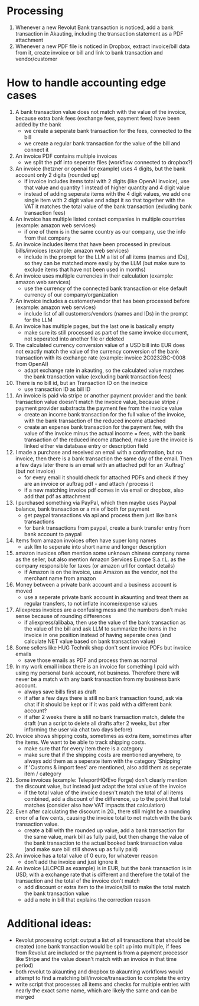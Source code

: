 # Processing
1. Whenever a new Revolut Bank transaction is noticed, add a bank transaction in Akauting, including the transaction statement as a PDF attachment
2. Whenever a new PDF file is noticed in Dropbox, extract invoice/bill data from it, create invoice or bill and link to bank transaction and vendor/customer


# How to handle accounting edge cases

1. A bank transaction value does not match with the value of the invoice, because extra bank fees (exchange fees, payment fees) have been added by the bank
    - we create a seperate bank transaction for the fees, connected to the bill
    - we create a regular bank transaction for the value of the bill and connect it
2. An invoice PDF contains multiple invoices
    - we split the pdf into seperate files (workflow connected to dropbox?)
3. An invoice (hetzner or openai for example) uses 4 digits, but the bank account only 2 digits (rounded up)
    - if invoice includes items total with 2 digits (like OpenAI invoice), use that value and quantity 1 instead of higher quantity and 4 digit value
    - instead of adding seperate items with the 4 digit values, we add one single item with 2 digit value and adapt it so that together with the VAT it matches the total value of the bank transaction (exluding bank transaction fees)
4. An invoice has multiple listed contact companies in multiple countries (example: amazon web services)
    - if one of them is in the same country as our company, use the info from that company
5. An invoice includes items that have been processed in previous bills/invoices (example: amazon web services)
    - include in the prompt for the LLM a list of all items (names and IDs), so they can be matched more easily by the LLM (but make sure to exclude items that have not been used in months)
6. An invoice uses multiple currencies in their calculation (example: amazon web services)
    - use the currency of the connected bank transaction or else default currency of our company/organization
7. An invoice includes a customer/vendor that has been processed before (example: amazon web services)
    - include list of all customers/vendors (names and IDs) in the prompt for the LLM
8. An invoice has multiple pages, but the last one is basically empty
    - make sure its still processed as part of the same invoice document, not seperated into another file or deleted
9. The calculated currency conversion value of a USD bill into EUR does not exactly match the value of the currency conversion of the bank transaction with its exchange rate (example: invoice 2C0232BC-0008 from OpenAI)
    - adapt exchange rate in akauting, so the calculated value matches the bank transaction value (excluding bank transaction fees)
10. There is no bill id, but an Transaction ID on the invoice
    - use transaction ID as bill ID
11. An invoice is paid via stripe or another payment provider and the bank transaction value doesn't match the invoice value, because stripe / payment provider substracts the payment fee from the invoice value
    - create an income bank transaction for the full value of the invoice, with the bank transaction of the reduced income attached
    - create an expense bank transaction for the payment fee, with the value of the invoice minus the actual income = fees, with the bank transaction of the reduced income attached, make sure the invoice is linked either via database entry or description field
12. I made a purchase and received an email with a confirmation, but no invoice, then there is a bank transaction the same day of the email. Then a few days later there is an email with an attached pdf for an 'Auftrag' (but not invoice)
    - for every email it should check for attached PDFs and check if they are an invoice or auftrag pdf - and attach / process it
    - if a new matching invoice pdf comes in via email or dropbox, also add that pdf as attachment
13. I purchased something via PayPal, which then maybe uses Paypal balance, bank transaction or a mix of both for payment
    - get paypal transactions via api and process them just like bank transactions
    - for bank transactions from paypal, create a bank transfer entry from bank account to paypal
14. Items from amazon invoices often have super long names
    - ask llm to seperate into short name and longer description
15. amazon invoices often mention some unknown chinese company name as the seller, but also mention Amazon Services Europe S.a.r.L. as the company responsible for taxes (or amazon url for contact details)
    - if Amazon is on the invoice, use Amazon as the vendor, not the merchant name from amazon
16. Money between a private bank account and a business account is moved
    - use a seperate private bank account in akaunting and treat them as regular transfers, to not inflate income/expense values
17. Aliexpress invoices are a confusing mess and the numbers don't make sense because of rounding differences
    - if aliexpress/alibaba, then use the value of the bank transaction as the value of the bill and ask LLM to summarize the items in the invoice in one position instead of having seperate ones (and calculate NET value based on bank transaction value)
18. Some sellers like HUG Technik shop don't sent invoice PDFs but invoice emails
    - save those emails as PDF and process them as normal
19. In my work email inbox there is an invoice for something I paid with using my personal bank account, not business. Therefore there will never be a match with any bank transaction from my business bank account.
    - always save bills first as draft
    - if after a few days there is still no bank transaction found, ask via chat if it should be kept or if it was paid with a different bank account?
    - if after 2 weeks there is still no bank transaction match, delete the draft (run a script to delete all drafts after 2 weeks, but after informing the user via chat two days before)
20. Invoice shows shipping costs, sometimes as extra item, sometimes after the items. We want to be able to track shipping costs.
    - make sure that for every item there is a category
    - make sure that if the shipping costs are mentioned anywhere, to always add them as a seperate item with the category 'Shipping'
    - if 'Customs & import fees' are mentioned, also add them as seperate item / category
20. Some invoices (example: TeleportHQ/Evo Forge) don't clearly mention the discount value, but instead just adapt the total value of the invoice
    - if the total value of the invoice doesn't match the total of all items combined, add a discount of the difference, up to the point that total matches (consider also how VAT impacts that calculation)
21. Even after calculating the discount in 20., there still might be a rounding error of a few cents, causing the invoice total to not match with the bank transaction value.
    - create a bill with the rounded up value, add a bank transaction for the same value, mark bill as fully paid, but then change the value of the bank transaction to the actual booked bank transaction value (and make sure bill still shows up as fully paid)
22. An invoice has a total value of 0 euro, for whatever reason
    - don't add the invoice and just ignore it
23. An invoice (JLCPCB as example) is in EUR, but the bank transaction is in USD, with a exchange rate that is different and therefore the total of the transaction and the total of the invoice don't match
    - add discount or extra item to the invoice/bill to make the total match the bank transaction value
    - add a note in bill that explains the correction reason


# Additional ideas:
- Revolut processing script: output a list of all transactions that should be created (one bank transaction would be split up into multiple, if fees from Revolut are included or the payment is from a payment processor like Stripe and the value doesn't match with an invoice in that time period)
- both revolut to akaunting and dropbox to akaunting workflows would attempt to find a matching bill/invoice/transaction to complete the entry
- write script that processes all items and checks for multiple entries with nearly the exact same name, which are likely the same and can be merged
